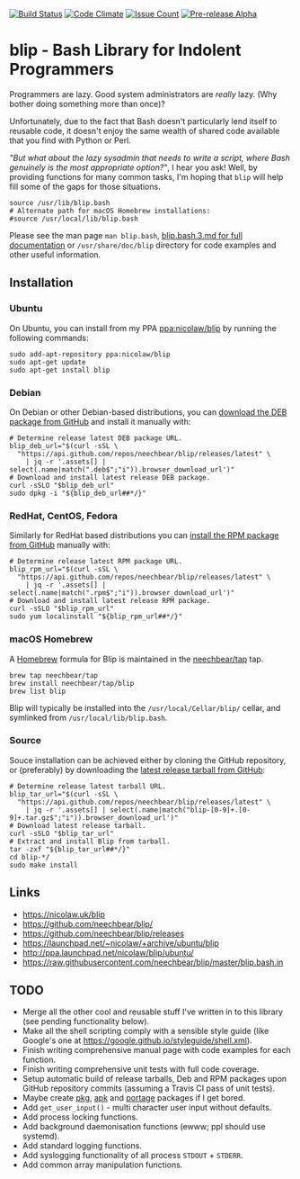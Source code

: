 [![Build Status](https://travis-ci.org/neechbear/blip.svg?branch=master)](https://travis-ci.org/neechbear/blip)
[![Code Climate](https://codeclimate.com/github/neechbear/blip/badges/gpa.svg)](https://codeclimate.com/github/neechbear/blip)
[![Issue Count](https://codeclimate.com/github/neechbear/blip/badges/issue_count.svg)](https://codeclimate.com/github/neechbear/blip)
[![Pre-release Alpha](https://img.shields.io/badge/status-alpha-ff69b4.svg)](https://nicolaw.uk/blip)

# blip - Bash Library for Indolent Programmers

Programmers are lazy. Good system administrators are _really_ lazy. (Why bother
doing something more than once)?

Unfortunately, due to the fact that Bash doesn't particularly lend itself to
reusable code, it doesn't enjoy the same wealth of shared code available that
you find with Python or Perl.

_"But what about the lazy sysadmin that needs to write a script, where Bash
genuinely is the most appropriate option?"_, I hear you ask! Well, by providing
functions for many common tasks, I'm hoping that `blip` will help fill some of
the gaps for those situations.

    source /usr/lib/blip.bash
    # Alternate path for macOS Homebrew installations:
    #source /usr/local/lib/blip.bash

Please see the man page `man blip.bash`, [blip.bash.3.md for full
documentation](blip.bash.3.md) or `/usr/share/doc/blip` directory for code
examples and other useful information.

## Installation

### Ubuntu

On Ubuntu, you can install from my PPA
[ppa:nicolaw/blip](https://launchpad.net/~nicolaw/+archive/ubuntu/blip)
by running the following commands:

    sudo add-apt-repository ppa:nicolaw/blip
    sudo apt-get update
    sudo apt-get install blip

### Debian

On Debian or other Debian-based distributions, you can
[download the DEB package from GitHub](https://github.com/neechbear/blip/releases/latest)
and install it manually with:

    # Determine release latest DEB package URL.
    blip_deb_url="$(curl -sSL \
      "https://api.github.com/repos/neechbear/blip/releases/latest" \
        | jq -r '.assets[] | select(.name|match(".deb$";"i")).browser_download_url')"
    # Download and install latest release DEB package.
    curl -sSLO "$blip_deb_url"
    sudo dpkg -i "${blip_deb_url##*/}"

### RedHat, CentOS, Fedora

Similarly for RedHat based distributions you can
[install the RPM package from GitHub](https://github.com/neechbear/blip/releases/latest)
manually with:

    # Determine release latest RPM package URL.
    blip_rpm_url="$(curl -sSL \
      "https://api.github.com/repos/neechbear/blip/releases/latest" \
        | jq -r '.assets[] | select(.name|match(".rpm$";"i")).browser_download_url')"
    # Download and install latest release RPM package.
    curl -sSLO "$blip_rpm_url"
    sudo yum localinstall "${blip_rpm_url##*/}"

### macOS Homebrew

A [Homebrew](https://brew.sh) formula for Blip is maintained in the
[neechbear/tap](https://github.com/neechbear/homebrew-tap) tap.

    brew tap neechbear/tap
    brew install neechbear/tap/blip
    brew list blip

Blip will typically be installed into the `/usr/local/Cellar/blip/` cellar,
and symlinked from `/usr/local/lib/blip.bash`.

### Source

Souce installation can be achieved either by cloning the GitHub repository, or
(preferably) by downloading the
[latest release tarball from GitHub](https://github.com/neechbear/blip/releases/latest):

    # Determine release latest tarball URL.
    blip_tar_url="$(curl -sSL \
      "https://api.github.com/repos/neechbear/blip/releases/latest" \
        | jq -r '.assets[] | select(.name|match("blip-[0-9]+.[0-9]+.tar.gz$";"i")).browser_download_url')"
    # Download latest release tarball.
    curl -sSLO "$blip_tar_url"
    # Extract and install Blip from tarball.
    tar -zxf "${blip_tar_url##*/}"
    cd blip-*/
    sudo make install

## Links

* <https://nicolaw.uk/blip>
* <https://github.com/neechbear/blip/>
* <https://github.com/neechbear/blip/releases>
* <https://launchpad.net/~nicolaw/+archive/ubuntu/blip>
* <http://ppa.launchpad.net/nicolaw/blip/ubuntu/>
* <https://raw.githubusercontent.com/neechbear/blip/master/blip.bash.in>

## TODO

* Merge all the other cool and reusable stuff I've written in to this library
  (see pending functionality below).
* Make all the shell scripting comply with a sensible style guide (like Google's
  one at <https://google.github.io/styleguide/shell.xml>).
* Finish writing comprehensive manual page with code examples for each function.
* Finish writing comprehensive unit tests with full code coverage.
* Setup automatic build of release tarballs, Deb and RPM packages upon GitHub
  repository commits (assuming a Travis CI pass of unit tests).
* Maybe create [pkg](https://wiki.archlinux.org/index.php/creating_packages),
  [apk](https://wiki.alpinelinux.org/wiki/Creating_an_Alpine_package) and
  [portage](https://wiki.gentoo.org/wiki/Portage) packages if I get bored.
* Add `get_user_input()` - multi character user input without defaults.
* Add process locking functions.
* Add background daemonisation functions (ewww; ppl should use systemd).
* Add standard logging functions.
* Add syslogging functionality of all process `STDOUT` + `STDERR`.
* Add common array manipulation functions.
